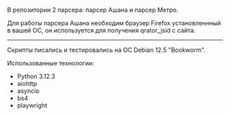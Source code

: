 В репозитории 2 парсера: парсер Ашана и парсер Метро.

Для работы парсера Ашана необходим браузер Firefox установленнный в вашей ОС, он используется для получения qrator_jsid с сайта.

---

Скрипты писались и тестировались на ОС Debian 12.5 "Bookworm".

Использованные технологии:
- Python 3.12.3
- aiohttp
- asyncio
- bs4
- playwright
